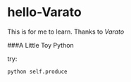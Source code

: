 # hello-Varato
This is for me to learn.
Thanks to *Varato*


###A Little Toy Python

try: 
```
python self.produce
```
